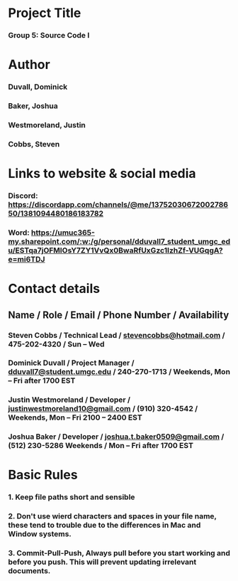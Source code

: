 # Project Title
### Group 5: Source Code I
# Author
### Duvall, Dominick
### Baker, Joshua
### Westmoreland, Justin
### Cobbs, Steven
# Links to website & social media
### Discord: https://discordapp.com/channels/@me/1375203067200278650/1381094480186183782
### Word: https://umuc365-my.sharepoint.com/:w:/g/personal/dduvall7_student_umgc_edu/ESTqa7jOFMlOsY7ZY1VvQx0BwaRfUxGzc1IzhZf-VUGqgA?e=mi6TDJ
# Contact details
## Name / Role / Email / Phone Number / Availability
### Steven Cobbs /	Technical Lead / stevencobbs@hotmail.com / 475-202-4320 / Sun – Wed
### Dominick Duvall	/ Project Manager /	dduvall7@student.umgc.edu / 240-270-1713 / Weekends, Mon – Fri after 1700 EST
### Justin Westmoreland /	Developer /	justinwestmoreland10@gmail.com / (910) 320-4542 / Weekends, Mon – Fri 2100 – 2400 EST
### Joshua Baker /	Developer /	joshua.t.baker0509@gmail.com / (512) 230-5286	Weekends / Mon – Fri after 1700 EST
# Basic Rules
### 1. Keep file paths short and sensible
### 2. Don't use wierd characters and spaces in your file name, these tend to trouble due to the differences in Mac and Window systems.
### 3. Commit-Pull-Push, Always pull before you start working and before you push. This will prevent updating irrelevant documents. 
